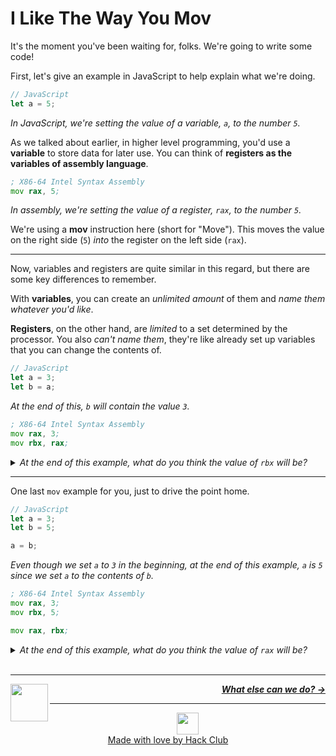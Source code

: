 # I Like The Way You Mov

It's the moment you've been waiting for, folks. We're going to write some code!

First, let's give an example in JavaScript to help explain what we're doing.

```js
// JavaScript
let a = 5;
```

_In JavaScript, we're setting the value of a variable, `a`, to the number `5`._

As we talked about earlier, in higher level programming, you'd use a **variable** to store data for later use. You can think of **registers as the variables of assembly language**.

```asm
; X86-64 Intel Syntax Assembly
mov rax, 5;
```
_In assembly, we're setting the value of a register, `rax`, to the number `5`._

We're using a **mov** instruction here (short for "Move"). This moves the value on the right side (`5`) _into_ the register on the left side (`rax`).

---

Now, variables and registers are quite similar in this regard, but there are some key differences to remember.

With **variables**, you can create an _unlimited amount_ of them and _name them whatever you'd like_.

**Registers**, on the other hand, are _limited_ to a set determined by the processor. You also _can't name them_, they're like already set up variables that you can change the contents of.

```js
// JavaScript
let a = 3;
let b = a;
```
_At the end of this, `b` will contain the value `3`._

```asm
; X86-64 Intel Syntax Assembly
mov rax, 3;
mov rbx, rax;
```
<details>
<summary><i>At the end of this example, what do you think the value of <code>rbx</code> will be?</i></summary>
<br />
<i>In our previous assembly example, we set the value of the <code>rax</code> register to a number. In this example, we set the value one register to the value of another register. At the end of this, <code>rbx</code> will contain the value <code>3</code>.</i>
</details>

---

One last `mov` example for you, just to drive the point home.

```js
// JavaScript
let a = 3;
let b = 5;

a = b;
```
_Even though we set `a` to `3` in the beginning, at the end of this example, `a` is `5` since we set `a` to the contents of `b`._

```asm
; X86-64 Intel Syntax Assembly
mov rax, 3;
mov rbx, 5;

mov rax, rbx;
```

<details>
<summary><i>At the end of this example, what do you think the value of <code>rax</code> will be?</i></summary>
<br />
<i>Even though we set <code>rax</code> to <code>3</code> in the beginning, at the end of this example, <code>rax</code> is <code>5</code> since we set <code>rax</code> to the contents of <code>rbx</code>.</i>
</details>

<br />

---

<a href="/guide/writing-code/registers.md">
  <picture>
    <source media="(prefers-color-scheme: dark)" srcset="https://cloud-5aq8uo1rv-hack-club-bot.vercel.app/0backd.png">
    <img align="left" width="60" src="https://cloud-5v3nvbscw-hack-club-bot.vercel.app/0backl.png" />
  </picture>
</a>

<p align="right">
  <em>
    <b>
      <a href="/guide/writing-code/instructions/math.md">
        What else can we do? →
      </a>
    </b>
  </em>
</p>

---

<p align="center">
  <a href="https://hackclub.com/">
    <img width="35" src="https://cloud-l0g1cgz4b-hack-club-bot.vercel.app/0h.png"><br/>
    Made with love by Hack Club
  </a>
</p>
